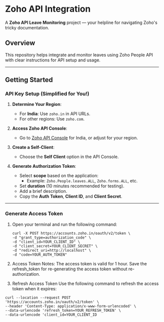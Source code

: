 # Zoho API Integration

A **Zoho API Leave Monitoring** project — your helpline for navigating Zoho's tricky documentation.

## Overview

This repository helps integrate and monitor leaves using Zoho People API with clear instructions for API setup and usage.

---

## Getting Started

### **API Key Setup (Simplified for You!)**

1. **Determine Your Region**:
   - For **India**: Use `zoho.in` in API URLs.
   - For other regions: Use `zoho.com`.

2. **Access Zoho API Console**:
   - Go to [Zoho API Console](https://api-console.zoho.in/) for India, or adjust for your region.

3. **Create a Self-Client**:
   - Choose the **Self Client** option in the API Console.

4. **Generate Authorization Token**:
   - Select **scope** based on the application:
     - Example: `Zoho.People.leaves.ALL`, `Zoho.forms.ALL`, etc.
   - Set **duration** (10 minutes recommended for testing).
   - Add a brief description.
   - Copy the **Auth Token**, **Client ID**, and **Client Secret**.

---

### **Generate Access Token**

1. Open your terminal and run the following command:
   ```
   curl -X POST https://accounts.zoho.in/oauth/v2/token \
   -d "grant_type=authorization_code" \
   -d "client_id=YOUR_CLIENT_ID" \
   -d "client_secret=YOUR_CLIENT_SECRET" \
   -d "redirect_uri=http://localhost" \
   -d "code=YOUR_AUTH_TOKEN"

2. Access Token Notes: 
The access token is valid for 1 hour.
Save the refresh_token for re-generating the access token without re-authorization.

3. Refresh Access Token
Use the following command to refresh the access token when it expires:
```
curl --location --request POST 'https://accounts.zoho.in/oauth/v2/token' \
--header 'Content-Type: application/x-www-form-urlencoded' \
--data-urlencode 'refresh_token=YOUR_REFRESH_TOKEN' \
--data-urlencode 'client_id=YOUR_CLIENT_ID
